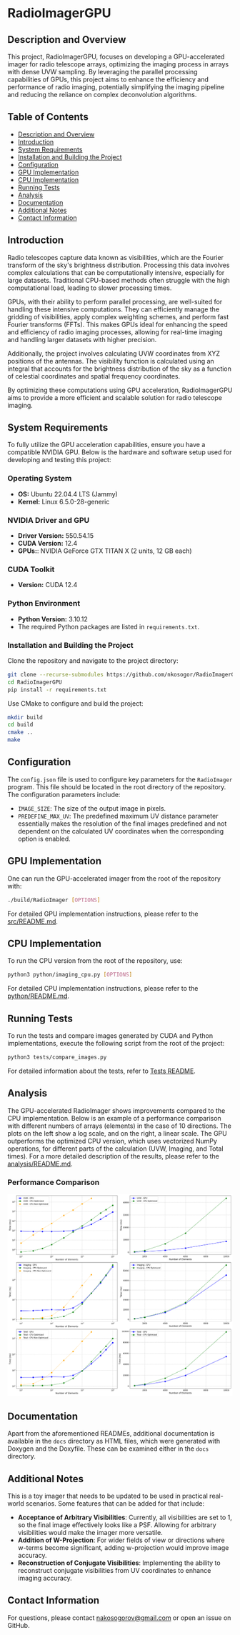# RadioImagerGPU

## Description and Overview

This project, RadioImagerGPU, focuses on developing a GPU-accelerated imager for radio telescope arrays, optimizing the imaging process in arrays with dense UVW sampling. By leveraging the parallel processing capabilities of GPUs, this project aims to enhance the efficiency and performance of radio imaging, potentially simplifying the imaging pipeline and reducing the reliance on complex deconvolution algorithms.

## Table of Contents

- [Description and Overview](#description-and-overview)
- [Introduction](#introduction)
- [System Requirements](#system-requirements)
- [Installation and Building the Project](#installation-and-building-the-project)
- [Configuration](#configuration)
- [GPU Implementation](#gpu-implementation)
- [CPU Implementation](#cpu-implementation)
- [Running Tests](#running-tests)
- [Analysis](#analysis)
- [Documentation](#documentation)
- [Additional Notes](#additional-notes)
- [Contact Information](#contact-information)


## Introduction

Radio telescopes capture data known as visibilities, which are the Fourier transform of the sky's brightness distribution. Processing this data involves complex calculations that can be computationally intensive, especially for large datasets. Traditional CPU-based methods often struggle with the high computational load, leading to slower processing times.

GPUs, with their ability to perform parallel processing, are well-suited for handling these intensive computations. They can efficiently manage the gridding of visibilities, apply complex weighting schemes, and perform fast Fourier transforms (FFTs). This makes GPUs ideal for enhancing the speed and efficiency of radio imaging processes, allowing for real-time imaging and handling larger datasets with higher precision.

Additionally, the project involves calculating UVW coordinates from XYZ positions of the antennas. The visibility function is calculated using an integral that accounts for the brightness distribution of the sky as a function of celestial coordinates and spatial frequency coordinates.

By optimizing these computations using GPU acceleration, RadioImagerGPU aims to provide a more efficient and scalable solution for radio telescope imaging.





## System Requirements

To fully utilize the GPU acceleration capabilities, ensure you have a compatible NVIDIA GPU. Below is the hardware and software setup used for developing and testing this project:

### Operating System
- **OS:** Ubuntu 22.04.4 LTS (Jammy)
- **Kernel:** Linux 6.5.0-28-generic

### NVIDIA Driver and GPU
- **Driver Version:** 550.54.15
- **CUDA Version:** 12.4
- **GPUs:**: NVIDIA GeForce GTX TITAN X (2 units, 12 GB each)

### CUDA Toolkit
- **Version:** CUDA 12.4

### Python Environment
- **Python Version:** 3.10.12
- The required Python packages are listed in `requirements.txt`.


### Installation and Building the Project

Clone the repository and navigate to the project directory:

```bash
git clone --recurse-submodules https://github.com/nkosogor/RadioImagerGPU.git
cd RadioImagerGPU
pip install -r requirements.txt
```
Use CMake to configure and build the project:

```bash
mkdir build
cd build
cmake ..
make
```
## Configuration

The `config.json` file is used to configure key parameters for the `RadioImager` program. This file should be located in the root directory of the repository. The configuration parameters include:

- `IMAGE_SIZE`: The size of the output image in pixels.
- `PREDEFINE_MAX_UV`: The predefined maximum UV distance parameter essentially makes the resolution of the final images predefined and not dependent on the calculated UV coordinates when the corresponding option is enabled.


## GPU Implementation

One can run the GPU-accelerated imager from the root of the repository with:
```bash
./build/RadioImager [OPTIONS]
```
For detailed GPU implementation instructions, please refer to the [src/README.md](src/README.md).

## CPU Implementation

To run the CPU version from the root of the repository, use:
```bash
python3 python/imaging_cpu.py [OPTIONS]
```
For detailed CPU implementation instructions, please refer to the [python/README.md](python/README.md).

## Running Tests

To run the tests and compare images generated by CUDA and Python implementations, execute the following script from the root of the project:

```bash
python3 tests/compare_images.py
```

For detailed information about the tests, refer to [Tests README](tests/README.md).

## Analysis

The GPU-accelerated RadioImager shows improvements compared to the CPU implementation. Below is an example of a performance comparison with different numbers of arrays (elements) in the case of 10 directions. The plots on the left show a log scale, and on the right, a linear scale. The GPU outperforms the optimized CPU version, which uses vectorized NumPy operations, for different parts of the calculation (UVW, Imaging, and Total times). For a more detailed description of the results, please refer to the [analysis/README.md](analysis/README.md).



### Performance Comparison

<picture>
  <source media="(prefers-color-scheme: dark)" srcset="analysis/performance_comparison_num_directions_10_dark.png">
  <source media="(prefers-color-scheme: light)" srcset="analysis/performance_comparison_num_directions_10_light.png">
  <img alt="Performance Comparison" src="analysis/performance_comparison_num_directions_10_light.png">
</picture>




## Documentation

Apart from the aforementioned READMEs, additional documentation is available in the `docs` directory as HTML files, which were generated with Doxygen and the Doxyfile. These can be examined either in the `docs` directory.

## Additional Notes

This is a toy imager that needs to be updated to be used in practical real-world scenarios. Some features that can be added for that include:

- **Acceptance of Arbitrary Visibilities**: Currently, all visibilities are set to 1, so the final image effectively looks like a PSF. Allowing for arbitrary visibilities would make the imager more versatile.
- **Addition of W-Projection**: For wider fields of view or directions where w-terms become significant, adding w-projection would improve image accuracy.
- **Reconstruction of Conjugate Visibilities**: Implementing the ability to reconstruct conjugate visibilities from UV coordinates to enhance imaging accuracy.


## Contact Information

For questions, please contact [nakosogorov@gmail.com](mailto:nakosogorov@gmail.com) or open an issue on GitHub.




